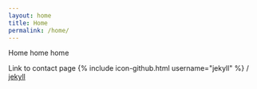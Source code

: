 ```yaml
---
layout: home
title: Home
permalink: /home/
---
```


Home home home

Link to contact page
{% include icon-github.html username="jekyll" %} /
[jekyll](https://github.com/jekyll/jekyll)

